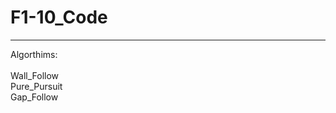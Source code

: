 # F1-10_Code
------------------------------------------------
  Algorthims:
<br>
<br>
    Wall_Follow
<br>
    Pure_Pursuit
<br>
    Gap_Follow
<br>
